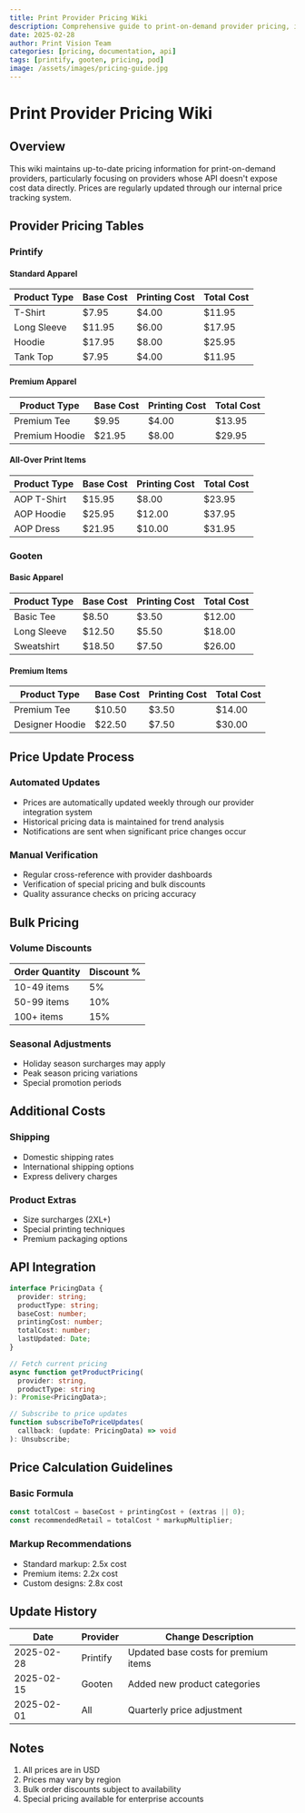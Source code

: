 ```yaml
---
title: Print Provider Pricing Wiki
description: Comprehensive guide to print-on-demand provider pricing, including standard rates, bulk discounts, and API integration details
date: 2025-02-28
author: Print Vision Team
categories: [pricing, documentation, api]
tags: [printify, gooten, pricing, pod]
image: /assets/images/pricing-guide.jpg
---
```


# Print Provider Pricing Wiki

## Overview

This wiki maintains up-to-date pricing information for print-on-demand providers, particularly focusing on providers whose API doesn't expose cost data directly. Prices are regularly updated through our internal price tracking system.

## Provider Pricing Tables

### Printify

#### Standard Apparel
| Product Type | Base Cost | Printing Cost | Total Cost |
|-------------|------------|---------------|------------|
| T-Shirt     | $7.95     | $4.00         | $11.95     |
| Long Sleeve | $11.95    | $6.00         | $17.95     |
| Hoodie      | $17.95    | $8.00         | $25.95     |
| Tank Top    | $7.95     | $4.00         | $11.95     |

#### Premium Apparel
| Product Type | Base Cost | Printing Cost | Total Cost |
|-------------|------------|---------------|------------|
| Premium Tee | $9.95     | $4.00         | $13.95     |
| Premium Hoodie | $21.95 | $8.00         | $29.95     |

#### All-Over Print Items
| Product Type | Base Cost | Printing Cost | Total Cost |
|-------------|------------|---------------|------------|
| AOP T-Shirt | $15.95    | $8.00         | $23.95     |
| AOP Hoodie  | $25.95    | $12.00        | $37.95     |
| AOP Dress   | $21.95    | $10.00        | $31.95     |

### Gooten

#### Basic Apparel
| Product Type | Base Cost | Printing Cost | Total Cost |
|-------------|------------|---------------|------------|
| Basic Tee   | $8.50     | $3.50         | $12.00     |
| Long Sleeve | $12.50    | $5.50         | $18.00     |
| Sweatshirt  | $18.50    | $7.50         | $26.00     |

#### Premium Items
| Product Type | Base Cost | Printing Cost | Total Cost |
|-------------|------------|---------------|------------|
| Premium Tee | $10.50    | $3.50         | $14.00     |
| Designer Hoodie | $22.50 | $7.50        | $30.00     |

## Price Update Process

### Automated Updates
- Prices are automatically updated weekly through our provider integration system
- Historical pricing data is maintained for trend analysis
- Notifications are sent when significant price changes occur

### Manual Verification
- Regular cross-reference with provider dashboards
- Verification of special pricing and bulk discounts
- Quality assurance checks on pricing accuracy

## Bulk Pricing

### Volume Discounts
| Order Quantity | Discount % |
|---------------|------------|
| 10-49 items   | 5%        |
| 50-99 items   | 10%       |
| 100+ items    | 15%       |

### Seasonal Adjustments
- Holiday season surcharges may apply
- Peak season pricing variations
- Special promotion periods

## Additional Costs

### Shipping
- Domestic shipping rates
- International shipping options
- Express delivery charges

### Product Extras
- Size surcharges (2XL+)
- Special printing techniques
- Premium packaging options

## API Integration

```typescript
interface PricingData {
  provider: string;
  productType: string;
  baseCost: number;
  printingCost: number;
  totalCost: number;
  lastUpdated: Date;
}

// Fetch current pricing
async function getProductPricing(
  provider: string,
  productType: string
): Promise<PricingData>;

// Subscribe to price updates
function subscribeToPriceUpdates(
  callback: (update: PricingData) => void
): Unsubscribe;
```

## Price Calculation Guidelines

### Basic Formula
```typescript
const totalCost = baseCost + printingCost + (extras || 0);
const recommendedRetail = totalCost * markupMultiplier;
```

### Markup Recommendations
- Standard markup: 2.5x cost
- Premium items: 2.2x cost
- Custom designs: 2.8x cost

## Update History

| Date | Provider | Change Description |
|------|----------|-------------------|
| 2025-02-28 | Printify | Updated base costs for premium items |
| 2025-02-15 | Gooten | Added new product categories |
| 2025-02-01 | All | Quarterly price adjustment |

## Notes

1. All prices are in USD
2. Prices may vary by region
3. Bulk order discounts subject to availability
4. Special pricing available for enterprise accounts
